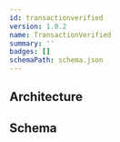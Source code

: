 ```yaml
---
id: transactionverified
version: 1.0.2
name: TransactionVerified
summary: ''
badges: []
schemaPath: schema.json
---
```

## Architecture
<NodeGraph />


## Schema
<SchemaViewer file="schema.json" title="Message Schema" maxHeight="500" />
